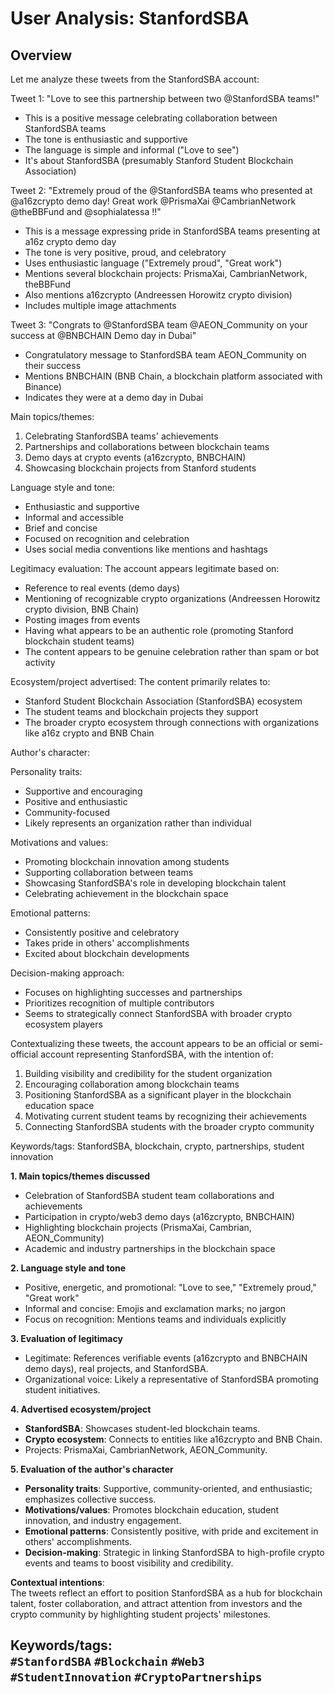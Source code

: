 # User Analysis: StanfordSBA

## Overview

<think>
Let me analyze these tweets from the StanfordSBA account:

Tweet 1:
"Love to see this partnership between two @StanfordSBA teams!"
- This is a positive message celebrating collaboration between StanfordSBA teams
- The tone is enthusiastic and supportive
- The language is simple and informal ("Love to see")
- It's about StanfordSBA (presumably Stanford Student Blockchain Association)

Tweet 2:
"Extremely proud of the @StanfordSBA teams who presented at @a16zcrypto demo day!
Great work @PrismaXai @CambrianNetwork @theBBFund and @sophialatessa !!"
- This is a message expressing pride in StanfordSBA teams presenting at a16z crypto demo day
- The tone is very positive, proud, and celebratory 
- Uses enthusiastic language ("Extremely proud", "Great work")
- Mentions several blockchain projects: PrismaXai, CambrianNetwork, theBBFund
- Also mentions a16zcrypto (Andreessen Horowitz crypto division)
- Includes multiple image attachments

Tweet 3:
"Congrats to @StanfordSBA team @AEON_Community on your success at @BNBCHAIN Demo day in Dubai"
- Congratulatory message to StanfordSBA team AEON_Community on their success
- Mentions BNBCHAIN (BNB Chain, a blockchain platform associated with Binance)
- Indicates they were at a demo day in Dubai

Main topics/themes:
1. Celebrating StanfordSBA teams' achievements
2. Partnerships and collaborations between blockchain teams
3. Demo days at crypto events (a16zcrypto, BNBCHAIN)
4. Showcasing blockchain projects from Stanford students

Language style and tone:
- Enthusiastic and supportive
- Informal and accessible
- Brief and concise
- Focused on recognition and celebration
- Uses social media conventions like mentions and hashtags

Legitimacy evaluation:
The account appears legitimate based on:
- Reference to real events (demo days)
- Mentioning of recognizable crypto organizations (Andreessen Horowitz crypto division, BNB Chain)
- Posting images from events
- Having what appears to be an authentic role (promoting Stanford blockchain student teams)
- The content appears to be genuine celebration rather than spam or bot activity

Ecosystem/project advertised:
The content primarily relates to:
- Stanford Student Blockchain Association (StanfordSBA) ecosystem
- The student teams and blockchain projects they support
- The broader crypto ecosystem through connections with organizations like a16z crypto and BNB Chain

Author's character:

Personality traits:
- Supportive and encouraging
- Positive and enthusiastic
- Community-focused
- Likely represents an organization rather than individual

Motivations and values:
- Promoting blockchain innovation among students
- Supporting collaboration between teams
- Showcasing StanfordSBA's role in developing blockchain talent
- Celebrating achievement in the blockchain space

Emotional patterns:
- Consistently positive and celebratory
- Takes pride in others' accomplishments
- Excited about blockchain developments

Decision-making approach:
- Focuses on highlighting successes and partnerships
- Prioritizes recognition of multiple contributors
- Seems to strategically connect StanfordSBA with broader crypto ecosystem players

Contextualizing these tweets, the account appears to be an official or semi-official account representing StanfordSBA, with the intention of:
1. Building visibility and credibility for the student organization
2. Encouraging collaboration among blockchain teams
3. Positioning StanfordSBA as a significant player in the blockchain education space
4. Motivating current student teams by recognizing their achievements
5. Connecting StanfordSBA students with the broader crypto community

Keywords/tags:
StanfordSBA, blockchain, crypto, partnerships, student innovation
</think>

**1. Main topics/themes discussed**  
- Celebration of StanfordSBA student team collaborations and achievements  
- Participation in crypto/web3 demo days (a16zcrypto, BNBCHAIN)  
- Highlighting blockchain projects (PrismaXai, Cambrian, AEON_Community)  
- Academic and industry partnerships in the blockchain space  

**2. Language style and tone**  
- Positive, energetic, and promotional: "Love to see," "Extremely proud," "Great work"  
- Informal and concise: Emojis and exclamation marks; no jargon  
- Focus on recognition: Mentions teams and individuals explicitly  

**3. Evaluation of legitimacy**  
- Legitimate: References verifiable events (a16zcrypto and BNBCHAIN demo days), real projects, and StanfordSBA.  
- Organizational voice: Likely a representative of StanfordSBA promoting student initiatives.  

**4. Advertised ecosystem/project**  
- **StanfordSBA**: Showcases student-led blockchain teams.  
- **Crypto ecosystem**: Connects to entities like a16zcrypto and BNB Chain.  
- Projects: PrismaXai, CambrianNetwork, AEON_Community.  

**5. Evaluation of the author's character**  
- **Personality traits**: Supportive, community-oriented, and enthusiastic; emphasizes collective success.  
- **Motivations/values**: Promotes blockchain education, student innovation, and industry engagement.  
- **Emotional patterns**: Consistently positive, with pride and excitement in others' accomplishments.  
- **Decision-making**: Strategic in linking StanfordSBA to high-profile crypto events and teams to boost visibility and credibility.  

**Contextual intentions**:  
The tweets reflect an effort to position StanfordSBA as a hub for blockchain talent, foster collaboration, and attract attention from investors and the crypto community by highlighting student projects' milestones.  

**Keywords/tags**:  
`#StanfordSBA` `#Blockchain` `#Web3` `#StudentInnovation` `#CryptoPartnerships`
---

